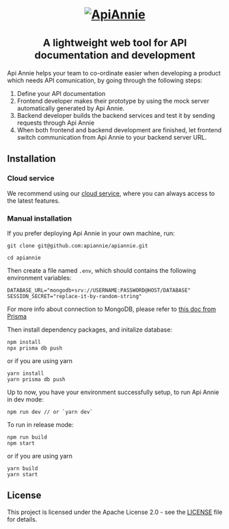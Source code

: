 <h1 align="center">
    <a href="https://apiannie.com">
        <picture>
          <img alt="ApiAnnie" src="https://user-images.githubusercontent.com/4088232/199420719-48fc9f6c-d7c6-4ece-8b11-39e8ee720c6a.png">
        </picture>
    </a>
    <br><br>
    <small>A lightweight web tool for API documentation and development</small>
</h1>

Api Annie helps your team to co-ordinate easier when developing a product which needs API comunication, by going through the following steps:
1. Define your API documentation
2. Frontend developer makes their prototype by using the mock server automatically generated by Api Annie.
3. Backend developer builds the backend services and test it by sending requests through Api Annie
4. When both frontend and backend development are finished, let frontend switch communication from Api Annie to your backend server URL. 

## Installation
### Cloud service
We recommend using our [cloud service](https://apiannie.com), where you can always access to the latest features.

### Manual installation
If you prefer deploying Api Annie in your own machine, run:
```
git clone git@github.com:apiannie/apiannie.git

cd apiannie
```

Then create a file named `.env`, which should contains the following environment variables:
```
DATABASE_URL="mongodb+srv://USERNAME:PASSWORD@HOST/DATABASE"
SESSION_SECRET="replace-it-by-random-string"
```
For more info about connection to MongoDB, please refer to [this doc from Prisma](https://www.prisma.io/docs/concepts/database-connectors/mongodb)

Then install dependency packages, and initalize database:
```
npm install
npx prisma db push
```

or if you are using yarn
```
yarn install
yarn prisma db push
```

Up to now, you have your environment successfully setup, to run Api Annie in dev mode:
```
npm run dev // or `yarn dev`
```

To run in release mode:
```
npm run build
npm start
```
or if you are using yarn
```
yarn build
yarn start
```

## License
This project is licensed under the Apache License 2.0 - see the [LICENSE](https://github.com/apiannie/apiannie/blob/readme-update/LICENSE) file for details.
